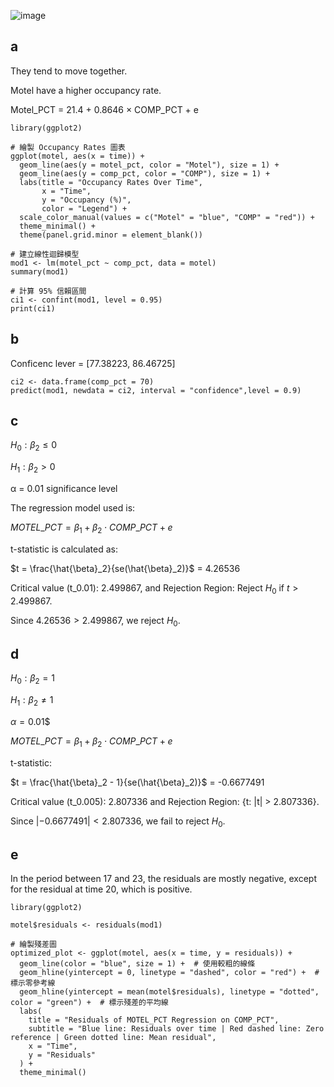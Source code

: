 ![image](https://github.com/user-attachments/assets/751325f6-e550-4291-9de5-3120dd938685)

## a

They tend to move together.

Motel have a higher occupancy rate. 


Motel_PCT = 21.4 + 0.8646 $\times$ COMP_PCT + e

```
library(ggplot2)

# 繪製 Occupancy Rates 圖表
ggplot(motel, aes(x = time)) +
  geom_line(aes(y = motel_pct, color = "Motel"), size = 1) +
  geom_line(aes(y = comp_pct, color = "COMP"), size = 1) +
  labs(title = "Occupancy Rates Over Time", 
       x = "Time", 
       y = "Occupancy (%)",
       color = "Legend") +
  scale_color_manual(values = c("Motel" = "blue", "COMP" = "red")) +
  theme_minimal() +
  theme(panel.grid.minor = element_blank())

# 建立線性迴歸模型
mod1 <- lm(motel_pct ~ comp_pct, data = motel)
summary(mod1)

# 計算 95% 信賴區間
ci1 <- confint(mod1, level = 0.95)
print(ci1)
```

## b

Conficenc lever = [77.38223,  86.46725]

```
ci2 <- data.frame(comp_pct = 70)
predict(mod1, newdata = ci2, interval = "confidence",level = 0.9)
```

## c

$H_0: \beta_2 \leq 0$

$H_1: \beta_2 > 0$

α = 0.01 significance level

The regression model used is:

$MOTEL\_PCT = \beta_1 + \beta_2 \cdot COMP\_PCT + e$

t-statistic is calculated as:

$t = \frac{\hat{\beta}_2}{se(\hat{\beta}_2)}$ = 4.26536

Critical value (t_0.01): 2.499867, and Rejection Region: Reject $H_0$ if $t > 2.499867$.

Since $4.26536 > 2.499867$, we reject $H_0$.

## d

$H_0: \beta_2 = 1$

$H_1: \beta_2 \neq 1$

$\alpha = 0.01$$

$MOTEL\_PCT = \beta_1 + \beta_2 \cdot COMP\_PCT + e$

t-statistic:

$t = \frac{\hat{\beta}_2 - 1}{se(\hat{\beta}_2)}$ = -0.6677491

Critical value (t_0.005): 2.807336 and Rejection Region: {t: |t| > 2.807336}.

Since $|-0.6677491| < 2.807336$, we fail to reject $H_0$.

## e

In the period between 17 and 23, the residuals are mostly negative, except for the residual at time 20, which is positive.
```
library(ggplot2)

motel$residuals <- residuals(mod1)

# 繪製殘差圖
optimized_plot <- ggplot(motel, aes(x = time, y = residuals)) +
  geom_line(color = "blue", size = 1) +  # 使用較粗的線條
  geom_hline(yintercept = 0, linetype = "dashed", color = "red") +  # 標示零參考線
  geom_hline(yintercept = mean(motel$residuals), linetype = "dotted", color = "green") +  # 標示殘差的平均線
  labs(
    title = "Residuals of MOTEL_PCT Regression on COMP_PCT",
    subtitle = "Blue line: Residuals over time | Red dashed line: Zero reference | Green dotted line: Mean residual",
    x = "Time",
    y = "Residuals"
  ) +
  theme_minimal()
```
